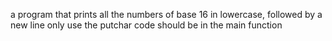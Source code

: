 a program that prints all the numbers of base 16 in lowercase, followed by a new line only use the putchar code should be in the main function
